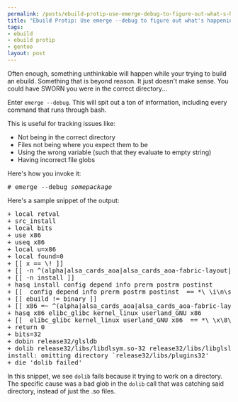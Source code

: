 ```yaml
--- 
permalink: /posts/ebuild-protip-use-emerge-debug-to-figure-out-what-s-happening-2.html
title: "Ebuild Protip: Use emerge --debug to figure out what's happening"
tags: 
- ebuild
- ebuild protip
- gentoo
layout: post
---
```

Often enough, something unthinkable will happen while your trying to build an ebuild. Something that is beyond reason. It just doesn't make sense. You could have SWORN you were in the correct directory...

Enter `emerge --debug`. This will spit out a ton of information, including every command that runs through bash.

This is useful for tracking issues like:

 * Not being in the correct directory
 * Files not being where you expect them to be
 * Using the wrong variable (such that they evaluate to empty string)
 * Having incorrect file globs
 
Here's how you invoke it:

<pre class="terminal unix"><samp class="shell prompt">#</samp> <kbd class="shell">emerge --debug <var>somepackage</var></kbd></pre>

Here's a sample snippet of the output:

<pre>+ local retval
+ src_install
+ local bits
+ use x86
+ useq x86
+ local u=x86
+ local found=0
+ [[ x == \! ]]
+ [[ -n ^(alpha|alsa_cards_aoa|alsa_cards_aoa-fabric-layout|alsa_cards_aoa-onyx|alsa_cards_aoa-soundbus|alsa_cards_aoa-soundbus-i2s|alsa_cards_aoa-tas|alsa_cards_aoa-toonie|alsa_cards_armaaci|alsa_cards_at91-soc|alsa_cards_at91-soc-eti-b1-wm8731|alsa_cards_au1x00|alsa_cards_harmony|alsa_cards_powermac|alsa_cards_pxa2xx-i2sound|alsa_cards_pxa2xx-soc|alsa_cards_pxa2xx-soc-corgi|alsa_cards_pxa2xx-soc-poodle|alsa_cards_pxa2xx-soc-spitz|alsa_cards_pxa2xx-soc-tosa|alsa_cards_sa11xx-uda1341ts|alsa_cards_sun-amd7930|alsa_cards_sun-cs4231|alsa_cards_sun-dbri|altivec|amd64|aqua|arm|bmp|bmpx|bootstrap|build|coreaudio|crosscompile_opts_.*|elibc_.*|elibc_Darwin|elibc_DragonFly|elibc_FreeBSD|elibc_NetBSD|elibc_OpenBSD|elibc_glibc|elibc_uclibc|emul-linux-x86|hppa|ia64|ibm|infopipe|kernel_.*|kernel_Darwin|kernel_FreeBSD|kernel_linux|m68k|mips|mplayer-bin|multilib|n32|n64|pam_console|pbbuttonsd|ppc|ppc64|ppcsha1|s390|selinux|sh|sparc|sparc-fbsd|uclibc|ultra1|userland_.*|userland_BSD|userland_Darwin|userland_GNU|video_cards_impact|video_cards_newport|video_cards_sunbw2|video_cards_suncg14|video_cards_suncg3|video_cards_suncg6|video_cards_sunffb|video_cards_sunleo|video_cards_suntcx|vis|x86|x86-fbsd|xmms)$ ]]
+ [[ -n install ]]
+ hasq install config depend info prerm postrm postinst
+ [[  config depend info prerm postrm postinst  == *\ \i\n\s\t\a\l\l\ * ]]
+ [[ ebuild != binary ]]
+ [[ x86 =~ ^(alpha|alsa_cards_aoa|alsa_cards_aoa-fabric-layout|alsa_cards_aoa-onyx|alsa_cards_aoa-soundbus|alsa_cards_aoa-soundbus-i2s|alsa_cards_aoa-tas|alsa_cards_aoa-toonie|alsa_cards_armaaci|alsa_cards_at91-soc|alsa_cards_at91-soc-eti-b1-wm8731|alsa_cards_au1x00|alsa_cards_harmony|alsa_cards_powermac|alsa_cards_pxa2xx-i2sound|alsa_cards_pxa2xx-soc|alsa_cards_pxa2xx-soc-corgi|alsa_cards_pxa2xx-soc-poodle|alsa_cards_pxa2xx-soc-spitz|alsa_cards_pxa2xx-soc-tosa|alsa_cards_sa11xx-uda1341ts|alsa_cards_sun-amd7930|alsa_cards_sun-cs4231|alsa_cards_sun-dbri|altivec|amd64|aqua|arm|bmp|bmpx|bootstrap|build|coreaudio|crosscompile_opts_.*|elibc_.*|elibc_Darwin|elibc_DragonFly|elibc_FreeBSD|elibc_NetBSD|elibc_OpenBSD|elibc_glibc|elibc_uclibc|emul-linux-x86|hppa|ia64|ibm|infopipe|kernel_.*|kernel_Darwin|kernel_FreeBSD|kernel_linux|m68k|mips|mplayer-bin|multilib|n32|n64|pam_console|pbbuttonsd|ppc|ppc64|ppcsha1|s390|selinux|sh|sparc|sparc-fbsd|uclibc|ultra1|userland_.*|userland_BSD|userland_Darwin|userland_GNU|video_cards_impact|video_cards_newport|video_cards_sunbw2|video_cards_suncg14|video_cards_suncg3|video_cards_suncg6|video_cards_sunffb|video_cards_sunleo|video_cards_suntcx|vis|x86|x86-fbsd|xmms)$ ]]
+ hasq x86 elibc_glibc kernel_linux userland_GNU x86
+ [[  elibc_glibc kernel_linux userland_GNU x86  == *\ \x\8\6\ * ]]
+ return 0
+ bits=32
+ dobin release32/glsldb
+ dolib release32/libs/libdlsym.so-32 release32/libs/libglsldebug.so-32 release32/libs/plugins32
install: omitting directory `release32/libs/plugins32&#39;
+ die &#39;dolib failed&#39;</pre>

In this snippet, we see `dolib` fails because it trying to work on a directory. The specific cause was a bad glob in the `dolib` call that was catching said directory, instead of just the .so files.